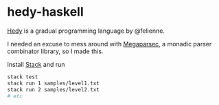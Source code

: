 # hedy-haskell

[Hedy](https://github.com/Felienne/hedy) is a gradual programming language by @felienne.

I needed an excuse to mess around with [Megaparsec](https://hackage.haskell.org/package/megaparsec), a monadic parser combinator library, so I made this.

Install [Stack](https://haskellstack.org) and run

```bash
stack test
stack run 1 samples/level1.txt
stack run 2 samples/level2.txt 
# etc
```

